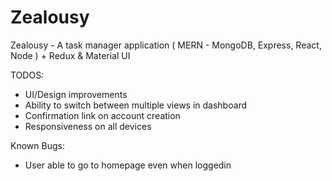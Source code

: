 # Zealousy
Zealousy - A task manager application ( MERN - MongoDB, Express, React, Node ) + Redux &amp; Material UI 

TODOS:
- UI/Design improvements
- Ability to switch between multiple views in dashboard
- Confirmation link on account creation
- Responsiveness on all devices

Known Bugs:
- User able to go to homepage even when loggedin
